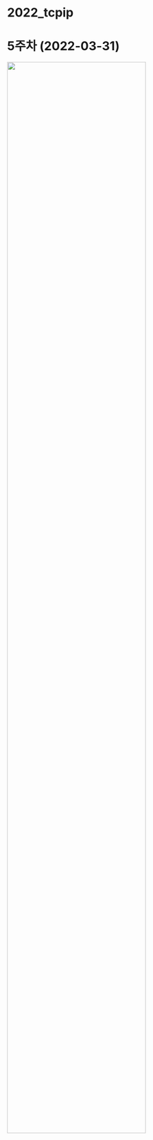 # 2022_tcpip

# 5주차 (2022-03-31)
<img width="80%" src="https://user-images.githubusercontent.com/74966550/161372542-8f6af808-f6fb-40c3-a12c-6ccfdd797195.png"/>
